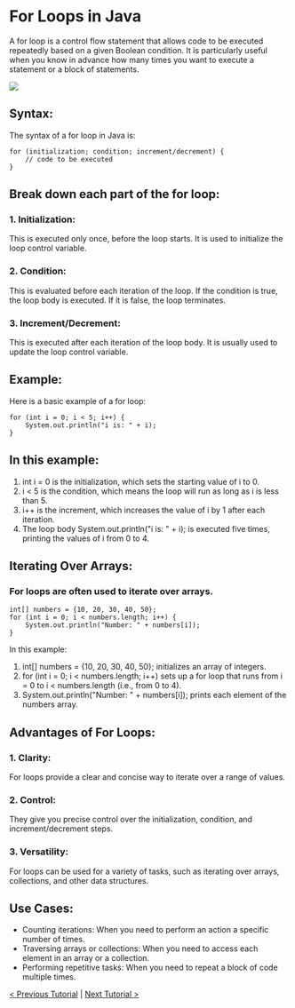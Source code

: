 # For Loops in Java
A for loop is a control flow statement that allows code to be executed repeatedly based on a given Boolean condition. It is particularly useful when you know in advance how many times you want to execute a statement or a block of statements.

[![](https://markdown-videos-api.jorgenkh.no/youtube/oV7o5pzw4Zw)](https://youtu.be/oV7o5pzw4Zw)

## Syntax:
The syntax of a for loop in Java is:
```
for (initialization; condition; increment/decrement) {
    // code to be executed
}
```

## Break down each part of the for loop:
### 1. Initialization: 
This is executed only once, before the loop starts. It is used to initialize the loop control variable.

### 2. Condition: 
This is evaluated before each iteration of the loop. If the condition is true, the loop body is executed. If it is false, the loop terminates.

### 3. Increment/Decrement: 
This is executed after each iteration of the loop body. It is usually used to update the loop control variable.

## Example:
Here is a basic example of a for loop:
```
for (int i = 0; i < 5; i++) {
    System.out.println("i is: " + i);
}
```

## In this example:
1. int i = 0 is the initialization, which sets the starting value of i to 0.
2. i < 5 is the condition, which means the loop will run as long as i is less than 5.
3. i++ is the increment, which increases the value of i by 1 after each iteration.
4. The loop body System.out.println("i is: " + i); is executed five times, printing the values of i from 0 to 4.

## Iterating Over Arrays:
### For loops are often used to iterate over arrays.
```
int[] numbers = {10, 20, 30, 40, 50};
for (int i = 0; i < numbers.length; i++) {
    System.out.println("Number: " + numbers[i]);
}
```

In this example:
1. int[] numbers = {10, 20, 30, 40, 50}; initializes an array of integers.
2. for (int i = 0; i < numbers.length; i++) sets up a for loop that runs from i = 0 to i < numbers.length (i.e., from 0 to 4).
3. System.out.println("Number: " + numbers[i]); prints each element of the numbers array.

## Advantages of For Loops:
### 1. Clarity: 
For loops provide a clear and concise way to iterate over a range of values.
### 2. Control: 
They give you precise control over the initialization, condition, and increment/decrement steps.
### 3. Versatility: 
For loops can be used for a variety of tasks, such as iterating over arrays, collections, and other data structures.

## Use Cases:
* Counting iterations: When you need to perform an action a specific number of times.
* Traversing arrays or collections: When you need to access each element in an array or a collection.
* Performing repetitive tasks: When you need to repeat a block of code multiple times.

[< Previous Tutorial](https://github.com/nakulmitra/java-tutorial/blob/master/control-flow-statements/loops/while-loop/WhileLoopTheory.md) | [Next Tutorial >](https://github.com/nakulmitra/java-tutorial/blob/master/control-flow-statements/loops/do-while-loop/DoWhileLoopTheory.md)